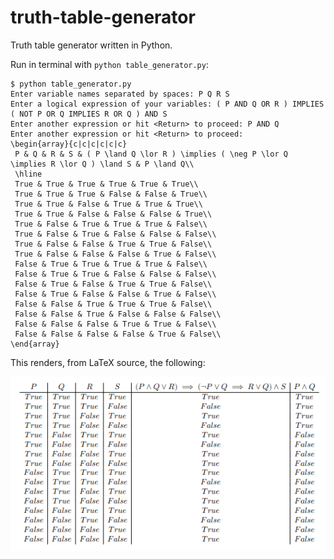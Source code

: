 # truth-table-generator
Truth table generator written in Python. 

Run in terminal with `python table_generator.py`:

```
$ python table_generator.py
Enter variable names separated by spaces: P Q R S
Enter a logical expression of your variables: ( P AND Q OR R ) IMPLIES ( NOT P OR Q IMPLIES R OR Q ) AND S
Enter another expression or hit <Return> to proceed: P AND Q
Enter another expression or hit <Return> to proceed: 
\begin{array}{c|c|c|c|c|c}
 P & Q & R & S & ( P \land Q \lor R ) \implies ( \neg P \lor Q \implies R \lor Q ) \land S & P \land Q\\
 \hline
 True & True & True & True & True & True\\
 True & True & True & False & False & True\\
 True & True & False & True & True & True\\
 True & True & False & False & False & True\\
 True & False & True & True & True & False\\
 True & False & True & False & False & False\\
 True & False & False & True & True & False\\
 True & False & False & False & True & False\\
 False & True & True & True & True & False\\
 False & True & True & False & False & False\\
 False & True & False & True & True & False\\
 False & True & False & False & True & False\\
 False & False & True & True & True & False\\
 False & False & True & False & False & False\\
 False & False & False & True & True & False\\
 False & False & False & False & True & False\\
\end{array}
```

This renders, from LaTeX source, the following:

![](truth_table_latex_render_fullname.png)
